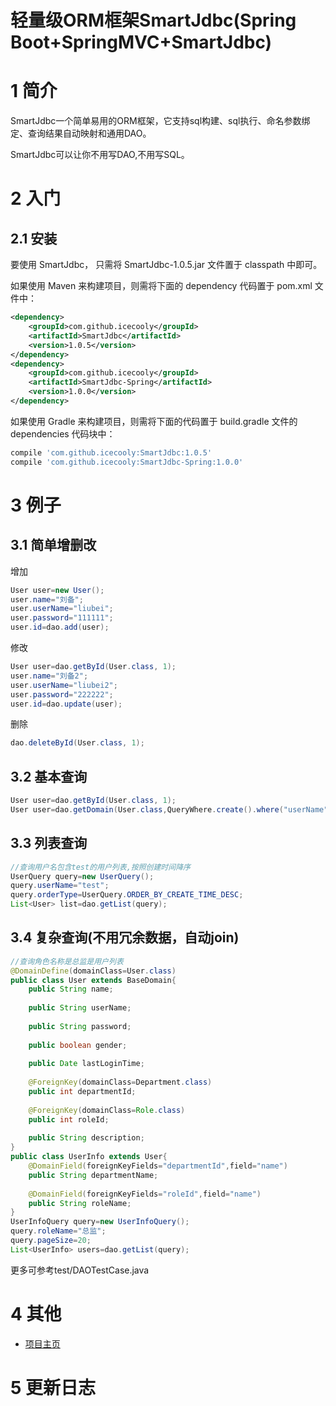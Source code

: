 # 轻量级ORM框架SmartJdbc(Spring Boot+SpringMVC+SmartJdbc)

# 1 简介

SmartJdbc一个简单易用的ORM框架，它支持sql构建、sql执行、命名参数绑定、查询结果自动映射和通用DAO。

SmartJdbc可以让你不用写DAO,不用写SQL。

# 2 入门

## 2.1 安装

要使用 SmartJdbc， 只需将 SmartJdbc-1.0.5.jar 文件置于 classpath 中即可。

如果使用 Maven 来构建项目，则需将下面的 dependency 代码置于 pom.xml 文件中：

```xml
<dependency>
    <groupId>com.github.icecooly</groupId>
    <artifactId>SmartJdbc</artifactId>
    <version>1.0.5</version>
</dependency>
<dependency>
    <groupId>com.github.icecooly</groupId>
    <artifactId>SmartJdbc-Spring</artifactId>
    <version>1.0.0</version>
</dependency>
```

如果使用 Gradle 来构建项目，则需将下面的代码置于 build.gradle 文件的 dependencies 代码块中：

```groovy
compile 'com.github.icecooly:SmartJdbc:1.0.5'
compile 'com.github.icecooly:SmartJdbc-Spring:1.0.0'
```

# 3 例子

## 3.1 简单增删改

增加
```java
User user=new User();
user.name="刘备";
user.userName="liubei";
user.password="111111";
user.id=dao.add(user);
```
修改
```java
User user=dao.getById(User.class, 1);
user.name="刘备2";
user.userName="liubei2";
user.password="222222";
user.id=dao.update(user);
```
删除
```java
dao.deleteById(User.class, 1);
```

## 3.2 基本查询

```java
User user=dao.getById(User.class, 1);
User user=dao.getDomain(User.class,QueryWhere.create().where("userName", "test"));
```

## 3.3 列表查询

```java
//查询用户名包含test的用户列表,按照创建时间降序
UserQuery query=new UserQuery();
query.userName="test";
query.orderType=UserQuery.ORDER_BY_CREATE_TIME_DESC;
List<User> list=dao.getList(query);
```

## 3.4 复杂查询(不用冗余数据，自动join)

```java
//查询角色名称是总监是用户列表
@DomainDefine(domainClass=User.class)
public class User extends BaseDomain{
	public String name;
	
	public String userName;
	
	public String password;
	
	public boolean gender;
	
	public Date lastLoginTime;
	
	@ForeignKey(domainClass=Department.class)
	public int departmentId;
	
	@ForeignKey(domainClass=Role.class)
	public int roleId;
	
	public String description;
}
public class UserInfo extends User{
	@DomainField(foreignKeyFields="departmentId",field="name")
	public String departmentName;
	
	@DomainField(foreignKeyFields="roleId",field="name")
	public String roleName;
}
UserInfoQuery query=new UserInfoQuery();
query.roleName="总监";
query.pageSize=20;
List<UserInfo> users=dao.getList(query);
```
更多可参考test/DAOTestCase.java

# 4 其他

* [项目主页](https://github.com/icecooly/SmartJdbc)

# 5 更新日志